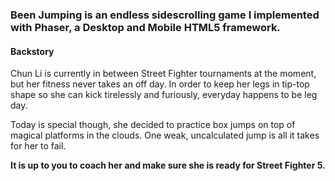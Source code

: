 ### Been Jumping is an endless sidescrolling game I implemented with Phaser, a Desktop and Mobile HTML5 framework.

#### Backstory

Chun Li is currently in between Street Fighter tournaments at the moment, but her fitness never takes an off day.
In order to keep her legs in tip-top shape so she can kick tirelessly and furiously, everyday happens to be leg day.

Today is special though, she decided to practice box jumps on top of magical platforms in the clouds.
One weak, uncalculated jump is all it takes for her to fail.

**It is up to you to coach her and make sure she is ready for Street Fighter 5.**
